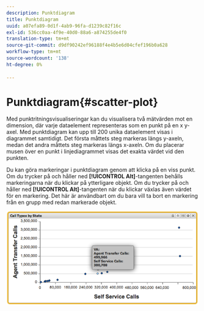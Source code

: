 ```yaml
---
description: Punktdiagram
title: Punktdiagram
uuid: a07efa89-0d1f-4ab9-96fa-d1239c82f16c
exl-id: 536cc0aa-4f9e-40d0-88a6-a874255de4f0
translation-type: tm+mt
source-git-commit: d9df90242ef96188f4e4b5e6d04cfef196b0a628
workflow-type: tm+mt
source-wordcount: '138'
ht-degree: 0%

---
```


# Punktdiagram{#scatter-plot}

Med punktritningsvisualiseringar kan du visualisera två mätvärden mot en dimension, där varje dataelement representeras som en punkt på en x y-axel. Med punktdiagram kan upp till 200 unika dataelement visas i diagrammet samtidigt. Det första måttets steg markeras längs y-axeln, medan det andra måttets steg markeras längs x-axeln. Om du placerar musen över en punkt i linjediagrammet visas det exakta värdet vid den punkten.

Du kan göra markeringar i punktdiagram genom att klicka på en viss punkt. Om du trycker på och håller ned **[!UICONTROL Alt]**-tangenten behålls markeringarna när du klickar på ytterligare objekt. Om du trycker på och håller ned **[!UICONTROL Alt]**-tangenten när du klickar växlas även värdet för en markering. Det här är användbart om du bara vill ta bort en markering från en grupp med redan markerade objekt.

![](assets/scatter_plot.png)
